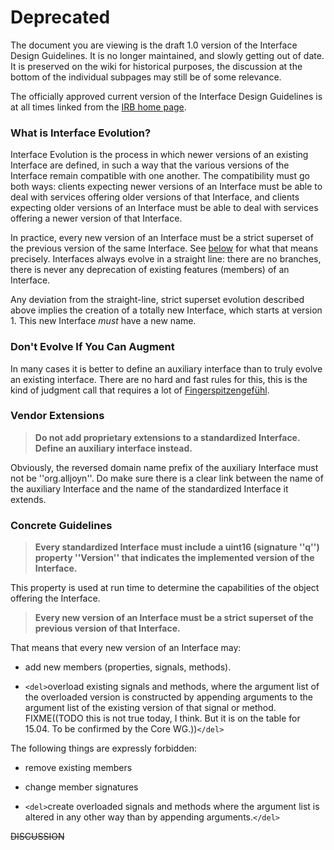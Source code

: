 # Deprecated

The document you are viewing is the draft 1.0 version of the Interface Design Guidelines. It is no longer maintained, and slowly getting out of date. It is preserved on the wiki for historical purposes, the discussion at the bottom of the individual subpages may still be of some relevance.

The officially approved current version of the Interface Design Guidelines is at all times linked from the [IRB home page](/interfacereviewboard).

### What is Interface Evolution?

Interface Evolution is the process in which newer versions of an existing Interface are defined, in such a way that the various versions of the Interface remain compatible with one another. The compatibility must go both ways: clients expecting newer versions of an Interface must be able to deal with services offering older versions of that Interface, and clients expecting older versions of an Interface must be able to deal with services offering a newer version of that Interface.

In practice, every new version of an Interface must be a strict superset of the previous version of the same Interface. See [below](#concrete_guidelines) for what that means precisely. Interfaces always evolve in a straight line: there are no branches, there is never any deprecation of existing features (members) of an Interface.

Any deviation from the straight-line, strict superset evolution described above implies the creation of a totally new Interface, which starts at version 1. This new Interface *must* have a new name.
### Don't Evolve If You Can Augment

In many cases it is better to define an auxiliary interface than to truly evolve an existing interface. There are no hard and fast rules for this, this is the kind of judgment call that requires a lot of [Fingerspitzengefühl](http://en.wikipedia.org/wiki/Fingerspitzengef%C3%BChl).
### Vendor Extensions

> **Do not add proprietary extensions to a standardized Interface. Define an auxiliary interface instead.**

Obviously, the reversed domain name prefix of the auxiliary Interface must not be ''org.alljoyn''. Do make sure there is a clear link between the name of the auxiliary Interface and the name of the standardized Interface it extends.

### Concrete Guidelines

> **Every standardized Interface must include a uint16 (signature ''q'') property ''Version'' that indicates the implemented version of the Interface.**

This property is used at run time to determine the capabilities of the object offering the Interface.

> **Every new version of an Interface must be a strict superset of the previous version of that Interface.**

That means that every new version of an Interface may:

*  add new members (properties, signals, methods).

*  `<del>`overload existing signals and methods, where the argument list of the overloaded version is constructed by appending arguments to the argument list of the existing version of that signal or method. FIXME((TODO this is not true today, I think. But it is on the table for 15.04. To be confirmed by the Core WG.))`</del>`

The following things are expressly forbidden:

*  remove existing members

*  change member signatures

*  `<del>`create overloaded signals and methods where the argument list is altered in any other way than by appending arguments.`</del>`


~~DISCUSSION~~

